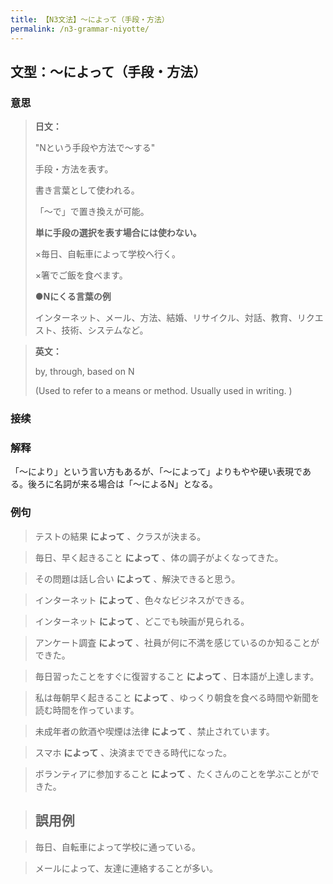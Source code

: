 ```yaml
---
title: 【N3文法】〜によって（手段・方法）
permalink: /n3-grammar-niyotte/
---
```


## 文型：〜によって（手段・方法）

### 意思

> **日文：**
> 
> "Nという手段や方法で〜する"
> 
> 手段・方法を表す。
> 
> 書き言葉として使われる。
> 
> 「〜で」で置き換えが可能。
> 
> **単に手段の選択を表す場合には使わない。**
> 
> ×毎日、自転車によって学校へ行く。
> 
> ×箸でご飯を食べます。
> 
> **●Nにくる言葉の例**
> 
> インターネット、メール、方法、結婚、リサイクル、対話、教育、リクエスト、技術、システムなど。


> **英文：**
> 
> by, through, based on N
> 
> (Used to refer to a means or method. Usually used in writing. )


### 接续



### 解释

「〜により」という言い方もあるが、「〜によって」よりもやや硬い表現である。後ろに名詞が来る場合は「〜によるN」となる。

### 例句

> テストの結果 **によって** 、クラスが決まる。

> 毎日、早く起きること **によって** 、体の調子がよくなってきた。

> その問題は話し合い **によって** 、解決できると思う。

> インターネット **によって** 、色々なビジネスができる。

> インターネット **によって** 、どこでも映画が見られる。

> アンケート調査 **によって** 、社員が何に不満を感じているのか知ることができた。

> 毎日習ったことをすぐに復習すること **によって** 、日本語が上達します。

> 私は毎朝早く起きること **によって** 、ゆっくり朝食を食べる時間や新聞を読む時間を作っています。

> 未成年者の飲酒や喫煙は法律 **によって** 、禁止されています。

> スマホ **によって** 、決済までできる時代になった。

> ボランティアに参加すること **によって** 、たくさんのことを学ぶことができた。

> ## 誤用例

> 毎日、自転車によって学校に通っている。

> メールによって、友達に連絡することが多い。

